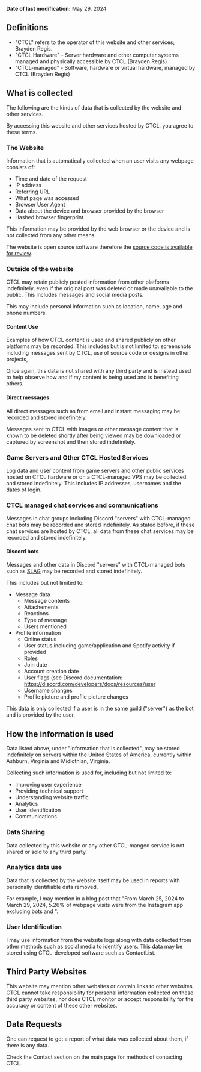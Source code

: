 **Date of last modification:** May 29, 2024

## Definitions

- "CTCL" refers to the operator of this website and other services; Brayden Regis.
- "CTCL Hardware" - Server hardware and other computer systems managed and physically accessible by CTCL (Brayden Regis)
- "CTCL-managed" - Software, hardware or virtual hardware, managed by CTCL (Brayden Regis)

## What is collected
The following are the kinds of data that is collected by the website and other services.

By accessing this website and other services hosted by CTCL, you agree to these terms.

### The Website
Information that is automatically collected when an user visits any webpage consists of:

- Time and date of the request
- IP address
- Referring URL
- What page was accessed
- Browser User Agent
- Data about the device and browser provided by the browser
- Hashed browser fingerprint

This information may be provided by the web browser or the device and is not collected from any other means.

The website is open source software therefore the [source code is available for review](/projects/ctclsite/).

### Outside of the website
CTCL may retain publicly posted information from other platforms indefinitely, even if the original post was deleted or made unavailable to the public. This includes messages and social media posts.

This may include personal information such as location, name, age and phone numbers.

#### Content Use
Examples of how CTCL content is used and shared publicly on other platforms may be recorded. This includes but is not limited to: screenshots including messages sent by CTCL, use of source code or designs in other projects,

Once again, this data is not shared with any third party and is instead used to help observe how and if my content is being used and is benefiting others.

#### Direct messages
All direct messages such as from email and instant messaging may be recorded and stored indefinitely.

Messages sent to CTCL with images or other message content that is known to be deleted shortly after being viewed may be downloaded or captured by screenshot and then stored indefinitely.

### Game Servers and Other CTCL Hosted Services
Log data and user content from game servers and other public services hosted on CTCL hardware or on a CTCL-managed VPS may be collected and stored indefinitely. This includes IP addresses, usernames and the dates of login.

### CTCL managed chat services and communications
Messages in chat groups including Discord "servers" with CTCL-managed chat bots may be recorded and stored indefinitely. As stated before, if these chat services are hosted by CTCL, all data from these chat services may be recorded and stored indefinitely.

#### Discord bots
Messages and other data in Discord "servers" with CTCL-managed bots such as [SLAG](/projects/slag/) may be recorded and stored indefinitely.

This includes but not limited to:

- Message data
    - Message contents
    - Attachements
    - Reactions
    - Type of message
    - Users mentioned
- Profile information
    - Online status
    - User status including game/application and Spotify activity if provided
    - Roles
    - Join date
    - Account creation date
    - User flags (see Discord documentation: https://discord.com/developers/docs/resources/user
    - Username changes
    - Profile picture and profile picture changes

This data is only collected if a user is in the same guild ("server") as the bot and is provided by the user.

## How the information is used
Data listed above, under "Information that is collected", may be stored indefinitely on servers within the United States of America, currently within Ashburn, Virginia and Midlothian, Virginia.

Collecting such information is used for, including but not limited to:

- Improving user experience
- Providing technical support
- Understanding website traffic
- Analytics
- User Identification
- Communications

### Data Sharing
Data collected by this website or any other CTCL-manged service is not shared or sold to any third party. 

### Analytics data use
Data that is collected by the website itself may be used in reports with personally identifiable data removed.

For example, I may mention in a blog post that "From March 25, 2024 to March 29, 2024, 5.26% of webpage visits were from the Instagram app excluding bots and ".

### User Identification
I may use information from the website logs along with data collected from other methods such as social media to identify users. This data may be stored using CTCL-developed software such as ContactList.


## Third Party Websites
This website may mention other websites or contain links to other websites. CTCL cannot take responsibility for personal information collected on these third party websites, nor does CTCL monitor or accept responsibility for the accuracy or content of these other websites.

## Data Requests
One can request to get a report of what data was collected about them, if there is any data. 

Check the Contact section on the main page for methods of contacting CTCL.